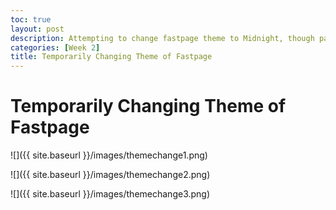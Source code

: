 ```yaml
---
toc: true
layout: post
description: Attempting to change fastpage theme to Midnight, though pages/images/tags do not tranfer properly.
categories: [Week 2]
title: Temporarily Changing Theme of Fastpage
---
```


# Temporarily Changing Theme of Fastpage

![]({{ site.baseurl }}/images/themechange1.png)

![]({{ site.baseurl }}/images/themechange2.png)

![]({{ site.baseurl }}/images/themechange3.png)
